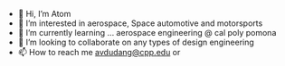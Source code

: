- 👋 Hi, I’m Atom
- 👀 I’m interested in aerospace, Space automotive and motorsports
- 🌱 I’m currently learning ... aerospace engineering @ cal poly pomona 
- 💞️ I’m looking to collaborate on any types of design engineering
- 📫 How to reach me avdudang@cpp.edu or

<!---
avdudang/avdudang is a ✨ special ✨ repository because its `README.md` (this file) appears on your GitHub profile.
You can click the Preview link to take a look at your changes.
--->

